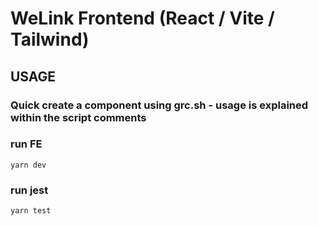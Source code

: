 # WeLink Frontend (React / Vite / Tailwind)

## USAGE

### Quick create a component using grc.sh - usage is explained within the script comments

### run FE

```
yarn dev
```

### run jest

```
yarn test
```
